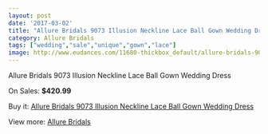 ```yaml
---
layout: post
date: '2017-03-02'
title: "Allure Bridals 9073 Illusion Neckline Lace Ball Gown Wedding Dress"
category: Allure Bridals
tags: ["wedding","sale","unique","gown","lace"]
image: http://www.eudances.com/11680-thickbox_default/allure-bridals-9073-illusion-neckline-lace-ball-gown-wedding-dress.jpg
---
```

Allure Bridals 9073 Illusion Neckline Lace Ball Gown Wedding Dress

On Sales: **$420.99**
<a href="https://www.eudances.com/en/allure-bridals/3691-allure-bridals-9073-illusion-neckline-lace-ball-gown-wedding-dress.html"><amp-img layout="responsive" width="600" height="600" src="//www.eudances.com/11680-thickbox_default/allure-bridals-9073-illusion-neckline-lace-ball-gown-wedding-dress.jpg" alt="Allure Bridals 9073 Illusion Neckline Lace Ball Gown Wedding Dress 0" /></a>
<a href="https://www.eudances.com/en/allure-bridals/3691-allure-bridals-9073-illusion-neckline-lace-ball-gown-wedding-dress.html"><amp-img layout="responsive" width="600" height="600" src="//www.eudances.com/11681-thickbox_default/allure-bridals-9073-illusion-neckline-lace-ball-gown-wedding-dress.jpg" alt="Allure Bridals 9073 Illusion Neckline Lace Ball Gown Wedding Dress 1" /></a>
<a href="https://www.eudances.com/en/allure-bridals/3691-allure-bridals-9073-illusion-neckline-lace-ball-gown-wedding-dress.html"><amp-img layout="responsive" width="600" height="600" src="//www.eudances.com/11682-thickbox_default/allure-bridals-9073-illusion-neckline-lace-ball-gown-wedding-dress.jpg" alt="Allure Bridals 9073 Illusion Neckline Lace Ball Gown Wedding Dress 2" /></a>
<a href="https://www.eudances.com/en/allure-bridals/3691-allure-bridals-9073-illusion-neckline-lace-ball-gown-wedding-dress.html"><amp-img layout="responsive" width="600" height="600" src="//www.eudances.com/11683-thickbox_default/allure-bridals-9073-illusion-neckline-lace-ball-gown-wedding-dress.jpg" alt="Allure Bridals 9073 Illusion Neckline Lace Ball Gown Wedding Dress 3" /></a>
<a href="https://www.eudances.com/en/allure-bridals/3691-allure-bridals-9073-illusion-neckline-lace-ball-gown-wedding-dress.html"><amp-img layout="responsive" width="600" height="600" src="//www.eudances.com/11684-thickbox_default/allure-bridals-9073-illusion-neckline-lace-ball-gown-wedding-dress.jpg" alt="Allure Bridals 9073 Illusion Neckline Lace Ball Gown Wedding Dress 4" /></a>
<a href="https://www.eudances.com/en/allure-bridals/3691-allure-bridals-9073-illusion-neckline-lace-ball-gown-wedding-dress.html"><amp-img layout="responsive" width="600" height="600" src="//www.eudances.com/11685-thickbox_default/allure-bridals-9073-illusion-neckline-lace-ball-gown-wedding-dress.jpg" alt="Allure Bridals 9073 Illusion Neckline Lace Ball Gown Wedding Dress 5" /></a>

Buy it: [Allure Bridals 9073 Illusion Neckline Lace Ball Gown Wedding Dress](https://www.eudances.com/en/allure-bridals/3691-allure-bridals-9073-illusion-neckline-lace-ball-gown-wedding-dress.html "Allure Bridals 9073 Illusion Neckline Lace Ball Gown Wedding Dress")

View more: [Allure Bridals](https://www.eudances.com/en/2-allure-bridals "Allure Bridals")